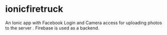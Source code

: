 # ionicfiretruck
An Ionic app with Facebook Login and Camera access for uploading photos to the server . 
Firebase is used as a backend.

